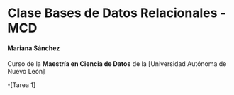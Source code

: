 # Clase Bases de Datos Relacionales -MCD
#### Mariana Sánchez

Curso de la **Maestría en Ciencia de Datos** de la [Universidad Autónoma de Nuevo León]

-[Tarea 1] 



